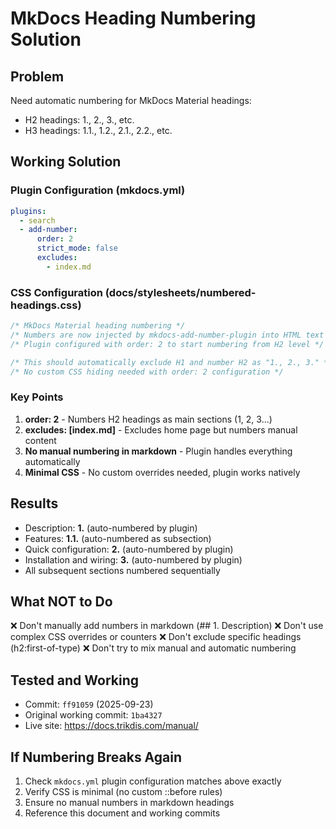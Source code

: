 # MkDocs Heading Numbering Solution

## Problem
Need automatic numbering for MkDocs Material headings:
- H2 headings: 1., 2., 3., etc.
- H3 headings: 1.1., 1.2., 2.1., 2.2., etc.

## Working Solution

### Plugin Configuration (mkdocs.yml)
```yaml
plugins:
  - search
  - add-number:
      order: 2
      strict_mode: false
      excludes:
        - index.md
```

### CSS Configuration (docs/stylesheets/numbered-headings.css)
```css
/* MkDocs Material heading numbering */
/* Numbers are now injected by mkdocs-add-number-plugin into HTML text */
/* Plugin configured with order: 2 to start numbering from H2 level */

/* This should automatically exclude H1 and number H2 as "1., 2., 3." */
/* No custom CSS hiding needed with order: 2 configuration */
```

### Key Points
1. **order: 2** - Numbers H2 headings as main sections (1, 2, 3...)
2. **excludes: [index.md]** - Excludes home page but numbers manual content
3. **No manual numbering in markdown** - Plugin handles everything automatically
4. **Minimal CSS** - No custom overrides needed, plugin works natively

## Results
- Description: **1.** (auto-numbered by plugin)
- Features: **1.1.** (auto-numbered as subsection)
- Quick configuration: **2.** (auto-numbered by plugin)
- Installation and wiring: **3.** (auto-numbered by plugin)
- All subsequent sections numbered sequentially

## What NOT to Do
❌ Don't manually add numbers in markdown (## 1. Description)
❌ Don't use complex CSS overrides or counters
❌ Don't exclude specific headings (h2:first-of-type)
❌ Don't try to mix manual and automatic numbering

## Tested and Working
- Commit: `ff91059` (2025-09-23)
- Original working commit: `1ba4327`
- Live site: https://docs.trikdis.com/manual/

## If Numbering Breaks Again
1. Check `mkdocs.yml` plugin configuration matches above exactly
2. Verify CSS is minimal (no custom ::before rules)
3. Ensure no manual numbers in markdown headings
4. Reference this document and working commits